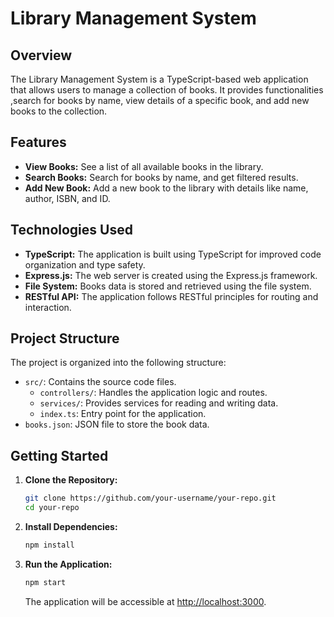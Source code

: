 # Library Management System

## Overview

The Library Management System is a TypeScript-based web application that allows users to manage a collection of books. It provides functionalities ,search for books by name, view details of a specific book, and add new books to the collection.

## Features

- **View Books:** See a list of all available books in the library.
- **Search Books:** Search for books by name, and get filtered results.
- **Add New Book:** Add a new book to the library with details like name, author, ISBN, and ID.

## Technologies Used

- **TypeScript:** The application is built using TypeScript for improved code organization and type safety.
- **Express.js:** The web server is created using the Express.js framework.
- **File System:** Books data is stored and retrieved using the file system.
- **RESTful API:** The application follows RESTful principles for routing and interaction.

## Project Structure

The project is organized into the following structure:

- `src/`: Contains the source code files.
  - `controllers/`: Handles the application logic and routes.
  - `services/`: Provides services for reading and writing data.
  - `index.ts`: Entry point for the application.
- `books.json`: JSON file to store the book data.

## Getting Started

1. **Clone the Repository:**

    ```bash
    git clone https://github.com/your-username/your-repo.git
    cd your-repo
    ```

2. **Install Dependencies:**

    ```bash
    npm install
    ```

3. **Run the Application:**

    ```bash
    npm start
    ```

    The application will be accessible at [http://localhost:3000](http://localhost:3000).
